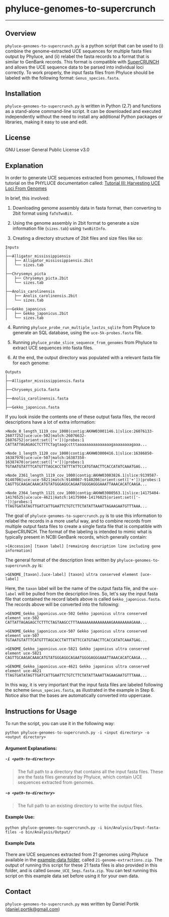 # phyluce-genomes-to-supercrunch

---------------

## Overview

`phyluce-genomes-to-supercrunch.py` is a python script that can be used to
(i) combine the genome-extracted UCE sequences for multiple fasta files output by Phyluce,
and (ii) relabel the fasta records to a format that is similar to GenBank records.
This format is compatible with [SuperCRUNCH](https://github.com/dportik/SuperCRUNCH) and 
allows the UCE sequence data to be parsed into individual loci correctly. To work properly, 
the input fasta files from Phyluce should be labeled with the following format: `Genus_species.fasta`.

## Installation

`phyluce-genomes-to-supercrunch.py` is written in Python (2.7) and functions as a stand-alone 
command-line script. It can be downloaded and executed independently without the need to 
install any additional Python packages or libraries, making it easy to use and edit.

## License

GNU Lesser General Public License v3.0

## Explanation 

In order to generate UCE sequences extracted from genomes, I followed the tutorial on the
PHYLUCE documentation called: [Tutorial III: Harvesting UCE Loci From Genomes](https://phyluce.readthedocs.io/en/latest/tutorial-three.html)

In brief, this involved:

1. Downloading genome assembly data in fasta format, then converting to 2bit format using `faToTwoBit`.

2. Using the genome assembly in 2bit format to generate a size information file (`sizes.tab`) using `twoBitInfo`.

3. Creating a directory structure of 2bit files and size files like so:

```
Inputs
│
├──Alligator_mississippiensis
│	├── Alligator_mississippiensis.2bit
│	└── sizes.tab
│
├──Chrysemys_picta
│	├── Chrysemys_picta.2bit
│	└── sizes.tab
│
├──Anolis_carolinensis
│	├── Anolis_carolinensis.2bit
│	└── sizes.tab
│
├──Gekko_japonicus
│	├── Gekko_japonicus.2bit
│	└── sizes.tab
```

4. Running `phyluce_probe_run_multiple_lastzs_sqlite` from Phyluce to generate an SQL database, using the `uce-5k-probes.fasta` file.

5. Running `phyluce_probe_slice_sequence_from_genomes` from Phyluce to extract UCE sequences into fasta files.

6. At the end, the output directory was populated with a relevant fasta file for each genome:

```
Outputs
│
├──Alligator_mississippiensis.fasta
│
├──Chrysemys_picta.fasta
│
├──Anolis_carolinensis.fasta
│
├──Gekko_japonicus.fasta
```

If you look inside the contents one of these output fasta files, the record descriptions have a lot
of extra information:

```
>Node_0_length_1119_cov_1000|contig:AKHW03001146.1|slice:26076133-26077252|uce:uce-502|match:26076632-26076752|orient:set(['+'])|probes:1
CATTATTAGAGAGCTCTTTCTagtaagcctttaaaaaaaaaaaaaaagaaaaaaaagaaa...

>Node_1_length_1120_cov_1000|contig:AKHW03000416.1|slice:16386850-16387970|uce:uce-507|match:16387350-16387470|orient:set(['+'])|probes:1
TGTAATGTATTTCATGTTTAGCACCTATTTATTCCATGTAACTTCACCATATCAAATGAG...

>Node_2361_length_1119_cov_1000|contig:AKHW03003826.1|slice:9139587-9140706|uce:uce-5821|match:9140087-9140206|orient:set(['+'])|probes:1
CAGTTGCAAGACAAACATGTATGGGAGGCAGAATGGGGAGGGAAATTAAACACATCAAGA...

>Node_2364_length_1121_cov_1000|contig:AKHW03000563.1|slice:14175404-14176525|uce:uce-4621|match:14175904-14176025|orient:set(['-'])|probes:1
TTAGTGATATAGTTGATCATTGAATTCTGTCTTCTATATTAAATTAGAAGAATGTTTAAA...
```

The goal of `phyluce-genomes-to-supercrunch.py` is to use this information to relabel the records
in a more useful way, and to combine records from multiple output fasta files to create a single
fasta file that is compatible with SuperCRUNCH. The format of the labeling is intended to mimic
what is typically present in NCBI GenBank records, which generally contain:

```
>[Accession] [taxon label] [remaining description line including gene information]
```

The general format of the description lines written by `phyluce-genomes-to-supercrunch.py` is:

```
>GENOME_[taxon].[uce-label] [taxon] ultra conserved element [uce-label]
```

Here, the `taxon` label will be the name of the output fasta file, and the `uce-label` will be pulled
from the description lines. So, let's say the input fasta file that contained the record labels above
is called `Gekko_japonicus.fasta`. The records above will be converted into the following:

```
>GENOME_Gekko_japonicus.uce-502 Gekko japonicus ultra conserved element uce-502
CATTATTAGAGAGCTCTTTCTAGTAAGCCTTTAAAAAAAAAAAAAAAGAAAAAAAAGAAA...

>GENOME_Gekko_japonicus.uce-507 Gekko japonicus ultra conserved element uce-507
TGTAATGTATTTCATGTTTAGCACCTATTTATTCCATGTAACTTCACCATATCAAATGAG...

>GENOME_Gekko_japonicus.uce-5821 Gekko japonicus ultra conserved element uce-5821
CAGTTGCAAGACAAACATGTATGGGAGGCAGAATGGGGAGGGAAATTAAACACATCAAGA...

>GENOME_Gekko_japonicus.uce-4621 Gekko japonicus ultra conserved element uce-4621
TTAGTGATATAGTTGATCATTGAATTCTGTCTTCTATATTAAATTAGAAGAATGTTTAAA...
```

In this way, it is very important that the input fasta files are labeled following the scheme `Genus_species.fasta`, 
as illustrated in the example in Step 6. Notice also that the bases are automatically converted into uppercase.



## Instructions for Usage

To run the script, you can use it in the following way:

```
python phyluce-genomes-to-supercrunch.py -i <input directory> -o <output directory>
```

#### Argument Explanations:

##### `-i <path-to-directory>`

> The full path to a directory that contains all the input fasta files. These are the fasta files generated by Phyluce, which contain UCE sequences extracted from genomes.

##### `-o <path-to-directory>`

> The full path to an existing directory to write the output files.


#### Example Use:

```
python phyluce-genomes-to-supercrunch.py -i bin/Analysis/Input-fasta-files -o bin/Analysis/Output/
```


#### Example Data

There are UCE sequences extracted from 21 genomes using Phyluce available in the [example-data folder](https://github.com/dportik/phyluce-genomes-to-supercrunch/tree/master/example-data),
called `21-genome-extractions.zip`. The output of running this script for these 21 fasta files is also provided
in this folder, and is called `Genome_UCE_Seqs.fasta.zip`. You can test running this script on this example
data set before using it for your own data.


## Contact

`phyluce-genomes-to-supercrunch.py` was written by Daniel Portik (daniel.portik@gmail.com)
